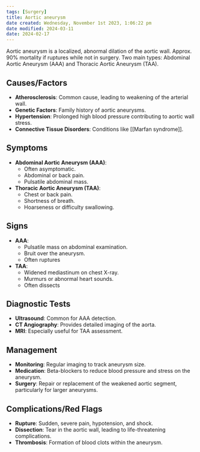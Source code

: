 ```yaml
---
tags: [Surgery]
title: Aortic aneurysm
date created: Wednesday, November 1st 2023, 1:06:22 pm
date modified: 2024-03-11
date: 2024-02-17
---
```


Aortic aneurysm is a localized, abnormal dilation of the aortic wall.
Approx. 90% mortality if ruptures while not in surgery. 
Two main types: Abdominal Aortic Aneurysm (AAA) and Thoracic Aortic Aneurysm (TAA).
  
## Causes/Factors
- **Atherosclerosis**: Common cause, leading to weakening of the arterial wall.
- **Genetic Factors**: Family history of aortic aneurysms.
- **Hypertension**: Prolonged high blood pressure contributing to aortic wall stress.
- **Connective Tissue Disorders**: Conditions like [[Marfan syndrome]].

## Symptoms
- **Abdominal Aortic Aneurysm (AAA)**:
  - Often asymptomatic.
  - Abdominal or back pain.
  - Pulsatile abdominal mass.
- **Thoracic Aortic Aneurysm (TAA)**:
  - Chest or back pain.
  - Shortness of breath.
  - Hoarseness or difficulty swallowing.

## Signs
- **AAA**:
  - Pulsatile mass on abdominal examination.
  - Bruit over the aneurysm.
  - Often ruptures
- **TAA**:
  - Widened mediastinum on chest X-ray.
  - Murmurs or abnormal heart sounds.
  - Often dissects

## Diagnostic Tests
- **Ultrasound**: Common for AAA detection.
- **CT Angiography**: Provides detailed imaging of the aorta.
- **MRI**: Especially useful for TAA assessment.

## Management
- **Monitoring**: Regular imaging to track aneurysm size.
- **Medication**: Beta-blockers to reduce blood pressure and stress on the aneurysm.
- **Surgery**: Repair or replacement of the weakened aortic segment, particularly for larger aneurysms.

## Complications/Red Flags
- **Rupture**: Sudden, severe pain, hypotension, and shock.
- **Dissection**: Tear in the aortic wall, leading to life-threatening complications.
- **Thrombosis**: Formation of blood clots within the aneurysm.
